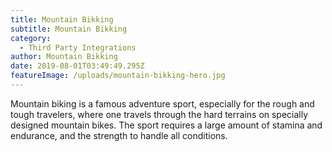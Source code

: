 ```yaml
---
title: Mountain Bikking
subtitle: Mountain Bikking
category:
  - Third Party Integrations
author: Mountain Bikking
date: 2019-08-01T03:49:49.295Z
featureImage: /uploads/mountain-bikking-hero.jpg
---
```

Mountain biking is a famous adventure sport, especially for the rough and tough travelers, where one travels through the hard terrains on specially designed mountain bikes. The sport requires a large amount of stamina and endurance, and the strength to handle all conditions.